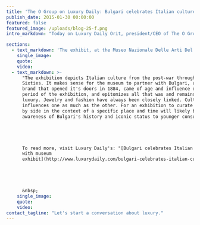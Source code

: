 ```yaml
---
title: 'The O Group on Luxury Daily: Bulgari celebrates Italian culture with museum exhibit'
publish_date: 2015-01-30 00:00:00
featured: false
featured_image: /uploads/blog-25-f.png
intro_markdown: "Today on Luxury Daily Orit, president/CEO of The O Group, comments on Bulgari's latest exhibition titled \"Bellisima. Italy and High Fashion 1945-1968.\"​"

sections:
  - text_markdown: 'The exhibit, at the Museo Nazionale Delle Arti Del XXI Secolo in Rome, it is held in partnership with Bulgari and a selection of one of a kind jewels from the brand will be on display.​'
    single_image:
    quote:
    video:
  - text_markdown: >-
      "The exhibition depicts Italian culture from the post-war through the late
      Sixties. It makes sense for the museum to partner with Bulgari, an iconic
      brand that opened it's doors in 1884, came of age and influence during the
      period of the exhibition, and epitomizes all that was and remains Italian
      luxury. Jewelry and fashion have always been closely linked. Culture
      influences one as much as the other. For an exhibition to curate them side
      by side in the context of a specific place and time will likely bring
      awareness of Bulgari's history and iconic status to younger consumers…"





      To read more, visit Luxury Daily's: "[Bulgari celebrates Italian culture
      with museum
      exhibit](http://www.luxurydaily.com/bulgari-celebrates-italian-culture-with-museum-exhibit/)."





      &nbsp;
    single_image:
    quote:
    video:
contact_tagline: "Let's start a conversation about luxury."
---
```



